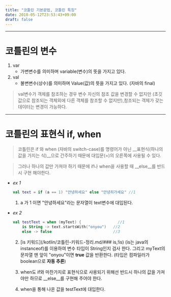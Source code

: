 ```yaml
---
title: "코틀린 기본문법, 코틀린 특징"
date: 2018-05-12T23:53:43+09:00
draft: false
---
```

-----------------------------------------------
# 코틀린의 변수

1. var
    - 가변변수를 의미하며 variable(변수)의 뜻을 가지고 있다.
2. val
    - 불변변수(상수)를 의미하며 Value(값)의 뜻을 가지고 있다.
    (자바의 final)

> val변수가 객체를 참조하는 경우 변수 자신의 참조 값을
변경할 수 없지만 (초깃값으로 참조되는 객체외에
다른 객체를 참조할 수 없지만),참조되는 객체가 갖는 데이터는
변경이 가능하다.

-----------------------------------------------
# 코틀린의 표현식 if, when

> 코틀린은 if 와 when (자바의 switch-case)를 명령어가 아닌
__표현식(하나의 값을 가지는 식)__으로 간주하기 때문에 대입문(=)의
오른쪽에 사용될 수 있다.

> 그러나 하나의 값만 가져야 하기 때문에 if나 when을 사용할 때
__else__를 반드시 구현 해야한다.

* _ex 1_<br>

    ```kotlin
    val text = if (a == 1) "안녕하세요" else "안녕히가세요" //1
    ```

    1) a 가 1 이면 "안녕하세요"라는 문자열이 text변수에 대입된다.

* _ex 2_ <br>

    ```kotlin
    val testText = when (myText) {                //1
        is String -> text.startsWith("onyou")   //2
        else -> false                           //3
    ```

    2) [is 키워드](/kotlin/코틀린-키워드-정리.md/### is,!is) (is는 java의 instanceof)를 이용하여 변수 타입이
    String인지 검사 한다. 그리고 myText의 문자열 맨 앞이
    "onyou"이면 __true__ 값을 반환한다. (타입은 컴파일러가
    boolean으로 __자동 추론__)

    3) when도 if와 마찬가지로 표현식으로 사용되기 위해선 반드시
    하나의 값을 가져야만 하므로 __else__를 구현해 주어야 한다.

    1) when을 통해 나온 값을 testText에 대입한다.

